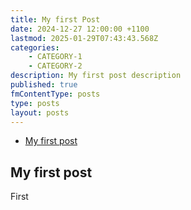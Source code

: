 ```yaml
---
title: My first Post
date: 2024-12-27 12:00:00 +1100
lastmod: 2025-01-29T07:43:43.568Z
categories:
    - CATEGORY-1
    - CATEGORY-2
description: My first post description
published: true
fmContentType: posts
type: posts
layout: posts
---
```




* [My first post](#my-first-post)

## My first post

First
